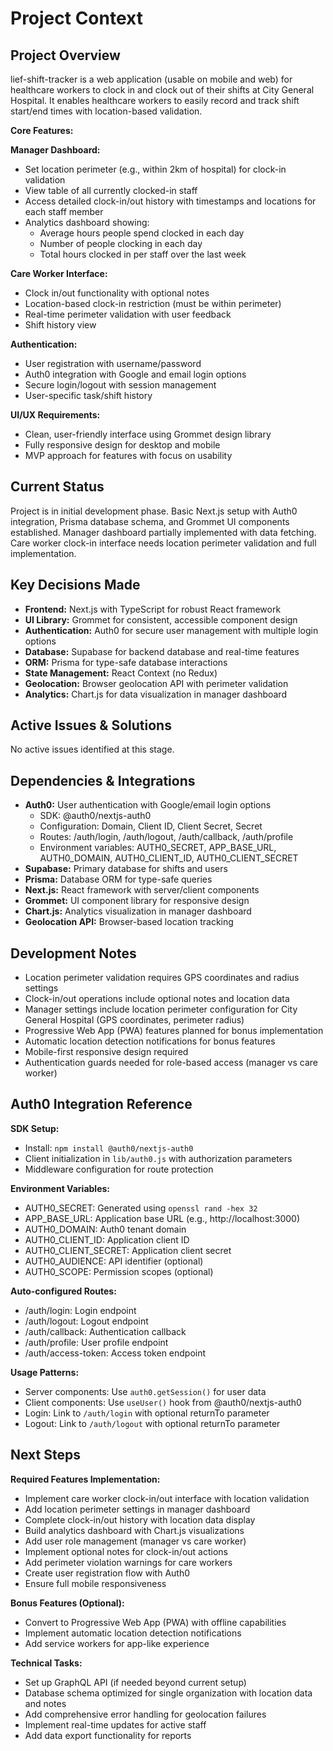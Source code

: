 # Project Context

## Project Overview

lief-shift-tracker is a web application (usable on mobile and web) for healthcare workers to clock in and clock out of their shifts at City General Hospital. It enables healthcare workers to easily record and track shift start/end times with location-based validation.

**Core Features:**

**Manager Dashboard:**
- Set location perimeter (e.g., within 2km of hospital) for clock-in validation
- View table of all currently clocked-in staff
- Access detailed clock-in/out history with timestamps and locations for each staff member
- Analytics dashboard showing:
  - Average hours people spend clocked in each day
  - Number of people clocking in each day
  - Total hours clocked in per staff over the last week

**Care Worker Interface:**
- Clock in/out functionality with optional notes
- Location-based clock-in restriction (must be within perimeter)
- Real-time perimeter validation with user feedback
- Shift history view

**Authentication:**
- User registration with username/password
- Auth0 integration with Google and email login options
- Secure login/logout with session management
- User-specific task/shift history

**UI/UX Requirements:**
- Clean, user-friendly interface using Grommet design library
- Fully responsive design for desktop and mobile
- MVP approach for features with focus on usability

## Current Status

Project is in initial development phase. Basic Next.js setup with Auth0 integration, Prisma database schema, and Grommet UI components established. Manager dashboard partially implemented with data fetching. Care worker clock-in interface needs location perimeter validation and full implementation.

## Key Decisions Made

- **Frontend:** Next.js with TypeScript for robust React framework
- **UI Library:** Grommet for consistent, accessible component design
- **Authentication:** Auth0 for secure user management with multiple login options
- **Database:** Supabase for backend database and real-time features
- **ORM:** Prisma for type-safe database interactions
- **State Management:** React Context (no Redux)
- **Geolocation:** Browser geolocation API with perimeter validation
- **Analytics:** Chart.js for data visualization in manager dashboard

## Active Issues & Solutions

No active issues identified at this stage.

## Dependencies & Integrations

- **Auth0:** User authentication with Google/email login options
  - SDK: @auth0/nextjs-auth0
  - Configuration: Domain, Client ID, Client Secret, Secret
  - Routes: /auth/login, /auth/logout, /auth/callback, /auth/profile
  - Environment variables: AUTH0_SECRET, APP_BASE_URL, AUTH0_DOMAIN, AUTH0_CLIENT_ID, AUTH0_CLIENT_SECRET
- **Supabase:** Primary database for shifts and users
- **Prisma:** Database ORM for type-safe queries
- **Next.js:** React framework with server/client components
- **Grommet:** UI component library for responsive design
- **Chart.js:** Analytics visualization in manager dashboard
- **Geolocation API:** Browser-based location tracking

## Development Notes

- Location perimeter validation requires GPS coordinates and radius settings
- Clock-in/out operations include optional notes and location data
- Manager settings include location perimeter configuration for City General Hospital (GPS coordinates, perimeter radius)
- Progressive Web App (PWA) features planned for bonus implementation
- Automatic location detection notifications for bonus features
- Mobile-first responsive design required
- Authentication guards needed for role-based access (manager vs care worker)

## Auth0 Integration Reference

**SDK Setup:**
- Install: `npm install @auth0/nextjs-auth0`
- Client initialization in `lib/auth0.js` with authorization parameters
- Middleware configuration for route protection

**Environment Variables:**
- AUTH0_SECRET: Generated using `openssl rand -hex 32`
- APP_BASE_URL: Application base URL (e.g., http://localhost:3000)
- AUTH0_DOMAIN: Auth0 tenant domain
- AUTH0_CLIENT_ID: Application client ID
- AUTH0_CLIENT_SECRET: Application client secret
- AUTH0_AUDIENCE: API identifier (optional)
- AUTH0_SCOPE: Permission scopes (optional)

**Auto-configured Routes:**
- /auth/login: Login endpoint
- /auth/logout: Logout endpoint
- /auth/callback: Authentication callback
- /auth/profile: User profile endpoint
- /auth/access-token: Access token endpoint

**Usage Patterns:**
- Server components: Use `auth0.getSession()` for user data
- Client components: Use `useUser()` hook from @auth0/nextjs-auth0
- Login: Link to `/auth/login` with optional returnTo parameter
- Logout: Link to `/auth/logout` with optional returnTo parameter

## Next Steps

**Required Features Implementation:**
- Implement care worker clock-in/out interface with location validation
- Add location perimeter settings in manager dashboard
- Complete clock-in/out history with location data display
- Build analytics dashboard with Chart.js visualizations
- Add user role management (manager vs care worker)
- Implement optional notes for clock-in/out actions
- Add perimeter violation warnings for care workers
- Create user registration flow with Auth0
- Ensure full mobile responsiveness

**Bonus Features (Optional):**
- Convert to Progressive Web App (PWA) with offline capabilities
- Implement automatic location detection notifications
- Add service workers for app-like experience

**Technical Tasks:**
- Set up GraphQL API (if needed beyond current setup)
- Database schema optimized for single organization with location data and notes
- Add comprehensive error handling for geolocation failures
- Implement real-time updates for active staff
- Add data export functionality for reports